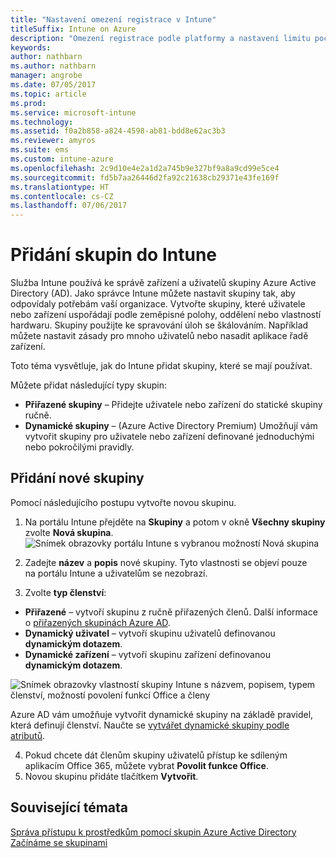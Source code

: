 ```yaml
---
title: "Nastavení omezení registrace v Intune"
titleSuffix: Intune on Azure
description: "Omezení registrace podle platformy a nastavení limitu počtu zařízení pro registraci zařízení v Intune \""
keywords: 
author: nathbarn
ms.author: nathbarn
manager: angrobe
ms.date: 07/05/2017
ms.topic: article
ms.prod: 
ms.service: microsoft-intune
ms.technology: 
ms.assetid: f0a2b858-a824-4598-ab81-bdd8e62ac3b3
ms.reviewer: amyros
ms.suite: ems
ms.custom: intune-azure
ms.openlocfilehash: 2c9d10e4e2a1d2a745b9e327bf9a8a9cd99e5ce4
ms.sourcegitcommit: fd5b7aa26446d2fa92c21638cb29371e43fe169f
ms.translationtype: HT
ms.contentlocale: cs-CZ
ms.lasthandoff: 07/06/2017
---
```

# <a name="add-groups-in-intune"></a>Přidání skupin do Intune
Služba Intune používá ke správě zařízení a uživatelů skupiny Azure Active Directory (AD). Jako správce Intune můžete nastavit skupiny tak, aby odpovídaly potřebám vaší organizace. Vytvořte skupiny, které uživatele nebo zařízení uspořádají podle zeměpisné polohy, oddělení nebo vlastností hardwaru. Skupiny použijte ke spravování úloh se škálováním. Například můžete nastavit zásady pro mnoho uživatelů nebo nasadit aplikace řadě zařízení.

Toto téma vysvětluje, jak do Intune přidat skupiny, které se mají používat.

Můžete přidat následující typy skupin:
- **Přiřazené skupiny** – Přidejte uživatele nebo zařízení do statické skupiny ručně.
- **Dynamické skupiny** – (Azure Active Directory Premium) Umožňují vám vytvořit skupiny pro uživatele nebo zařízení definované jednoduchými nebo pokročilými pravidly.

## <a name="add-a-new-group"></a>Přidání nové skupiny

Pomocí následujícího postupu vytvořte novou skupinu.
1. Na portálu Intune přejděte na **Skupiny** a potom v okně **Všechny skupiny** zvolte **Nová skupina**.
  ![Snímek obrazovky portálu Intune s vybranou možností Nová skupina](./media/groups-add-new.png)
2. Zadejte **název** a **popis** nové skupiny. Tyto vlastnosti se objeví pouze na portálu Intune a uživatelům se nezobrazí.

3. Zvolte **typ členství**:
  - **Přiřazené** – vytvoří skupinu z ručně přiřazených členů. Další informace o [přiřazených skupinách Azure AD](https://docs.microsoft.com/azure/active-directory/active-directory-groups-create-azure-portal).
  - **Dynamický uživatel** – vytvoří skupinu uživatelů definovanou **dynamickým dotazem**.
  - **Dynamické zařízení** – vytvoří skupinu zařízení definovanou **dynamickým dotazem**.

  ![Snímek obrazovky vlastností skupiny Intune s názvem, popisem, typem členství, možností povolení funkcí Office a členy](./media/groups-add-properties.png)

  Azure AD vám umožňuje vytvořit dynamické skupiny na základě pravidel, která definují členství. Naučte se [vytvářet dynamické skupiny podle atributů](https://docs.microsoft.com/azure/active-directory/active-directory-groups-dynamic-membership-azure-portal).

4. Pokud chcete dát členům skupiny uživatelů přístup ke sdíleným aplikacím Office 365, můžete vybrat **Povolit funkce Office**.
5. Novou skupinu přidáte tlačítkem **Vytvořit**.

## <a name="see-also"></a>Související témata
[Správa přístupu k prostředkům pomocí skupin Azure Active Directory](https://docs.microsoft.com/azure/active-directory/active-directory-manage-groups)
[Začínáme se skupinami](groups-get-started.md)
